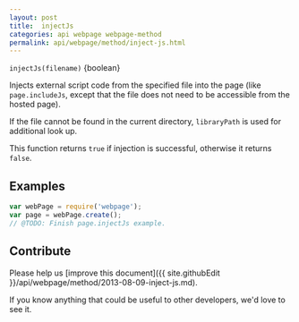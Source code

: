 ```yaml
---
layout: post
title:  injectJs
categories: api webpage webpage-method
permalink: api/webpage/method/inject-js.html
---
```


`injectJs(filename)` {boolean}

Injects external script code from the specified file into the page (like `page.includeJs`, except that the file does not need to be accessible from the hosted page).

If the file cannot be found in the current directory, `libraryPath` is used for additional look up.

This function returns `true` if injection is successful, otherwise it returns `false`.

## Examples

```javascript
var webPage = require('webpage');
var page = webPage.create();
// @TODO: Finish page.injectJs example.
```

## Contribute

Please help us [improve this document]({{ site.githubEdit }}/api/webpage/method/2013-08-09-inject-js.md).

If you know anything that could be useful to other developers, we'd love to see it.


